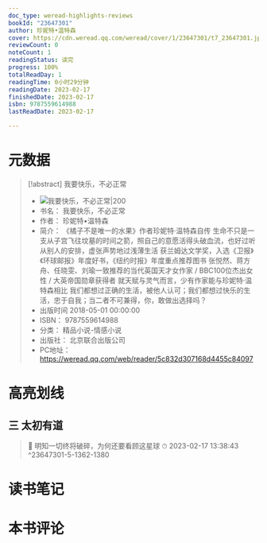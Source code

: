 ```yaml
---
doc_type: weread-highlights-reviews
bookId: "23647301"
author: 珍妮特•温特森
cover: https://cdn.weread.qq.com/weread/cover/1/23647301/t7_23647301.jpg
reviewCount: 0
noteCount: 1
readingStatus: 读完
progress: 100%
totalReadDay: 1
readingTime: 0小时29分钟
readingDate: 2023-02-17
finishedDate: 2023-02-17
isbn: 9787559614988
lastReadDate: 2023-02-17

---
```

# 元数据
> [!abstract] 我要快乐，不必正常
> - ![ 我要快乐，不必正常|200](https://cdn.weread.qq.com/weread/cover/1/23647301/t7_23647301.jpg)
> - 书名： 我要快乐，不必正常
> - 作者： 珍妮特•温特森
> - 简介： 《橘子不是唯一的水果》作者珍妮特·温特森自传
生命不只是一支从子宫飞往坟墓的时间之箭，照自己的意愿活得头破血流，也好过听从别人的安排，虚张声势地过浅薄生活
获兰姆达文学奖，入选《卫报》《环球邮报》年度好书，《纽约时报》年度重点推荐图书
张悦然、蒋方舟、任晓雯、刘瑜一致推荐的当代英国天才女作家 / BBC100位杰出女性 / 大英帝国勋章获得者
就天赋与灵气而言，少有作家能与珍妮特·温特森相比
我们都想过正确的生活，被他人认可；我们都想过快乐的生活，忠于自我；当二者不可兼得，你，敢做出选择吗？
> - 出版时间 2018-05-01 00:00:00
> - ISBN： 9787559614988
> - 分类： 精品小说-情感小说
> - 出版社： 北京联合出版公司
> - PC地址：https://weread.qq.com/web/reader/5c832d307168d4455c84097

# 高亮划线

## 三 太初有道

> 📌 明知一切终将破碎，为何还要看顾这星球 
> ⏱ 2023-02-17 13:38:43 ^23647301-5-1362-1380

# 读书笔记

# 本书评论
